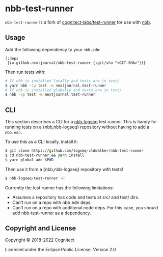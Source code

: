 # nbb-test-runner

`nbb-test-runner` is a fork of [cognitect-labs/test-runner](https://github.com/cognitect-labs/test-runner)
for use with [nbb](http://github.com/babashka/nbb).

## Usage

Add the following dependency to your `nbb.edn`:

```edn
{:deps
 {io.github.nextjournal/nbb-test-runner {:git/sha "<GIT-SHA>"}}}
```

Then run tests with:

```bash
# If nbb is installed locally and tests are in test/
$ yarn nbb -cp test -m nextjournal.test-runner
# If nbb is installed globally and tests are in test/
$ nbb -cp test -m nextjournal.test-runner
```

## CLI

This section describes a CLI for a [nbb-logseq](https://github.com/logseq/nbb-logseq) test runner.
This is handy for running tests on a {nbb,nbb-logseq} repository without having to add a `nbb.edn`.

To use this as a CLI locally, install it:

```sh
$ git clone https://github.com/logseq-cldwalker/nbb-test-runner
$ cd nbb-test-runner && yarn install
$ yarn global add $PWD
```

Then use it from a {nbb,nbb-logseq} repository with tests!

```sh
$ nbb-logseq-test-runner -H
```

Currently the test runner has the following limitations:
* Assumes a repository has code and tests at src/ and test/ dirs.
* Can't run on a repo with nbb.edn deps.
* Can't run on a repo with additional node deps. For this case, you should add nbb-test-runner as a dependency.

## Copyright and License

Copyright © 2018-2022 Cognitect

Licensed under the Eclipse Public License, Version 2.0
